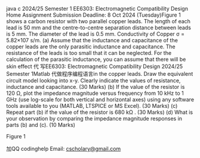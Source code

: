 java c 2024/25 Semester 1 EE6303: Electromagnetic Compatibility Design Home Assignment Submission Deadline: 8 Oct 2024 (Tuesday)Figure 1 shows a carbon resistor with two parallel copper leads. The length of each lead is 50 mm and the centre-to-centre  separation  distance between leads is 5 mm. The diameter of the lead is 0.5 mm. Conductivity of Copper σ = 5.82×107  s/m. (a) Assume that the inductance and capacitance of the copper leads are the only parasitic inductance and capacitance. The resistance of the leads is too small that it can be neglected. For the calculation of the parasitic inductance, you can assume that there will be skin effect 代 写EE6303: Electromagnetic Compatibility Design 2024/25 Semester 1Matlab 代做程序编程语言in the copper leads. Draw the equivalent circuit model looking into x-y. Clearly indicate the values of resistance, inductance and capacitance.    (30 Marks) (b) If the value of the resistor is 120 Ω, plot the impedance magnitude versus frequency from 10 kHz to 1 GHz (use log-scale for both vertical and horizontal axes) using any software tools available to you (MATLAB, LTSPICE or MS Excel).   (30 Marks) (c) Repeat part (b) if the value of the resistor is 680 kΩ .   (30 Marks) (d) What is your observation by comparing the impedance magnitude responses in parts (b) and (c).   (10 Marks)

Figure 1

   加QQ codinghelp Email: cscholary@gmail.com
